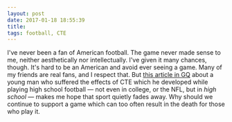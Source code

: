 ```yaml
---
layout: post
date: 2017-01-18 18:55:39
title: 
tags: football, CTE
---
```


I've never been a fan of American football. The game never made sense to me, neither aesthetically nor intellectually. I've given it many chances, though. It's hard to be an American and avoid ever seeing a game. Many of my friends are real fans, and I respect that. But [this article in GQ](http://www.gq.com/story/the-concussion-diaries-high-school-football-cte) about a young man who suffered the effects of CTE which he developed while playing high school football — not even in college, or the NFL, but in *high school* — makes me hope that sport quietly fades away. Why should we continue to support a game which can too often result in the death for those who play it.